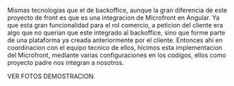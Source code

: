 Mismas tecnologias que el de backoffice, aunque la gran diferencia de este proyecto de front es que es una integracion de Microfront en Angular. Ya que esta gran funcionalidad para el rol comercio, a peticion del cliente era algo que no querian que este integrado al backoffice, sino que forme parte de una plataforma ya creada anteriormente por el cliente. Entonces ahi en coordinacion con el equipo tecnico de ellos, hicimos esta implementacion del Microfront, mediante varias configuraciones en los codigos, ellos como proyecto padre nos integran a nosotros.


VER FOTOS DEMOSTRACION.

